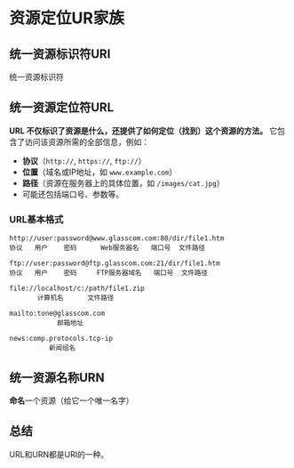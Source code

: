 # 资源定位UR家族

## 统一资源标识符URI

统一资源标识符



## 统一资源定位符URL

**URL 不仅标识了资源是什么，还提供了如何定位（找到）这个资源的方法。** 它包含了访问该资源所需的全部信息，例如：

- **协议**（`http://`, `https://`, `ftp://`）
- **位置**（域名或IP地址，如 `www.example.com`）
- **路径**（资源在服务器上的具体位置，如 `/images/cat.jpg`）
- 可能还包括端口号、参数等。

### URL基本格式



```http
http://user:password@www.glasscom.com:80/dir/file1.htm
协议   用户    密码      Web服务器名   端口号  文件路径
```



```http
ftp://user:password@ftp.glasscom.com:21/dir/file1.htm
协议   用户    密码     FTP服务器域名   端口号  文件路径
```



```http
file://localhost/c:/path/file1.zip
       计算机名      文件路径
```





```http
mailto:tone@glasscom.com
            邮箱地址
```





```http
news:comp.protocols.tcp-ip
          新闻组名
```







## 统一资源名称URN



**命名**一个资源（给它一个唯一名字）





## 总结

URL和URN都是URI的一种。

